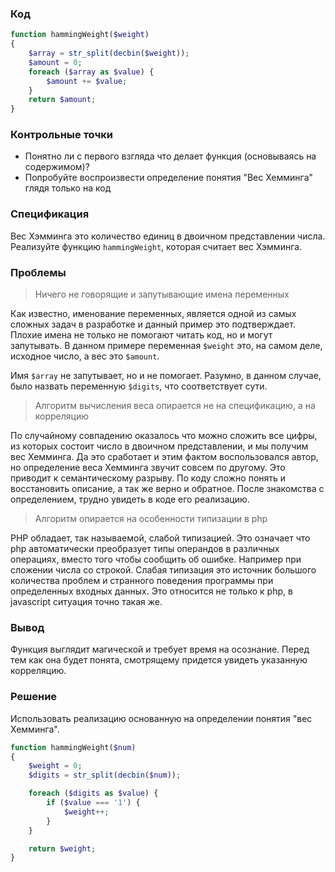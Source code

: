 ### Код

```php
function hammingWeight($weight)
{
    $array = str_split(decbin($weight));
    $amount = 0;
    foreach ($array as $value) {
        $amount += $value;
    }
    return $amount;
}
```

### Контрольные точки

* Понятно ли с первого взгляда что делает функция (основываясь на содержимом)?
* Попробуйте воспроизвести определение понятия "Вес Хемминга" глядя только на код

### Спецификация

Вес Хэмминга это количество единиц в двоичном представлении числа.
Реализуйте функцию `hammingWeight`, которая считает вес Хэмминга.

### Проблемы

> Ничего не говорящие и запутывающие имена переменных

Как известно, именование переменных, является одной из самых сложных задач в разработке и данный пример это подтверждает.
Плохие имена не только не помогают читать код, но и могут запутывать. В данном примере переменная `$weight` это, на самом деле,
исходное число, а вес это `$amount`.

Имя `$array` не запутывает, но и не помогает. Разумно, в данном случае, было назвать переменную `$digits`, что соответствует сути.

> Алгоритм вычисления веса опирается не на спецификацию, а на корреляцию

По случайному совпадению оказалось что можно сложить все цифры, из которых состоит число в двоичном представлении, и мы получим вес Хемминга.
Да это сработает и этим фактом воспользовался автор, но определение веса Хемминга звучит совсем по другому. Это приводит к семантическому
разрыву. По коду сложно понять и восстановить описание, а так же верно и обратное. После знакомства с определением, трудно увидеть в коде
его реализацию.

> Алгоритм опирается на особенности типизации в php

PHP обладает, так называемой, слабой типизацией. Это означает что php автоматически преобразует типы операндов в различных операциях,
вместо того чтобы сообщить об ошибке. Например при сложении числа со строкой. Слабая типизация это источник большого количества проблем
и странного поведения программы при определенных входных данных. Это относится не только к php, в javascript ситуация точно такая же.

### Вывод

Функция выглядит магической и требует время на осознание. Перед тем как она будет понята, смотрящему придется увидеть указанную корреляцию.

### Решение

Использовать реализацию основанную на определении понятия "вес Хемминга".

```php
function hammingWeight($num)
{
    $weight = 0;
    $digits = str_split(decbin($num));

    foreach ($digits as $value) {
        if ($value === '1') {
            $weight++;
        }
    }

    return $weight;
}
```
